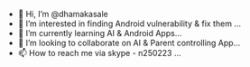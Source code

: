 - 👋 Hi, I’m @dhamakasale
- 👀 I’m interested in finding Android vulnerability & fix them ...
- 🌱 I’m currently learning AI & Android Apps...
- 💞️ I’m looking to collaborate on AI & Parent controlling App...
- 📫 How to reach me via skype - n250223 ...

<!---
dhamakasale/dhamakasale is a ✨ special ✨ repository because its `README.md` (this file) appears on your GitHub profile.
You can click the Preview link to take a look at your changes.
--->
